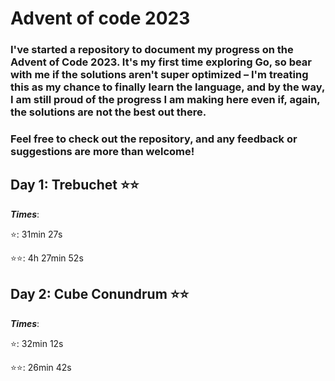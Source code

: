 # Advent of code 2023

### I've started a repository to document my progress on the Advent of Code 2023. It's my first time exploring Go, so bear with me if the solutions aren't super optimized – I'm treating this as my chance to finally learn the language, and by the way, I am still proud of the progress I am making here even if, again, the solutions are not the best out there.

### Feel free to check out the repository, and any feedback or suggestions are more than welcome!

## Day 1: Trebuchet ⭐⭐
**_Times_**:

⭐: 31min 27s

⭐⭐: 4h 27min 52s
## Day 2: Cube Conundrum  ⭐⭐
**_Times_**:

⭐: 32min 12s

⭐⭐: 26min 42s